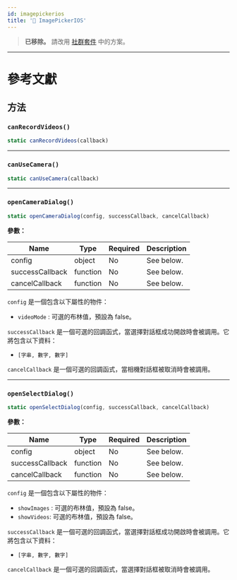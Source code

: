 ```yaml
---
id: imagepickerios
title: '🚧 ImagePickerIOS'
---
```


> **已移除。** 請改用 [社群套件](https://reactnative.directory/?search=image+picker) 中的方案。

---

# 參考文獻

## 方法

### `canRecordVideos()`

```jsx
static canRecordVideos(callback)
```

---

### `canUseCamera()`

```jsx
static canUseCamera(callback)
```

---

### `openCameraDialog()`

```jsx
static openCameraDialog(config, successCallback, cancelCallback)
```

**參數：**

| Name            | Type     | Required | Description |
| --------------- | -------- | -------- | ----------- |
| config          | object   | No       | See below.  |
| successCallback | function | No       | See below.  |
| cancelCallback  | function | No       | See below.  |

`config` 是一個包含以下屬性的物件：

- `videoMode` : 可選的布林值，預設為 false。

`successCallback` 是一個可選的回調函式，當選擇對話框成功開啟時會被調用。它將包含以下資料：

- `[字串, 數字, 數字]`

`cancelCallback` 是一個可選的回調函式，當相機對話框被取消時會被調用。

---

### `openSelectDialog()`

```jsx
static openSelectDialog(config, successCallback, cancelCallback)
```

**參數：**

| Name            | Type     | Required | Description |
| --------------- | -------- | -------- | ----------- |
| config          | object   | No       | See below.  |
| successCallback | function | No       | See below.  |
| cancelCallback  | function | No       | See below.  |

`config` 是一個包含以下屬性的物件：

- `showImages` : 可選的布林值，預設為 false。
- `showVideos`: 可選的布林值，預設為 false。

`successCallback` 是一個可選的回調函式，當選擇對話框成功開啟時會被調用。它將包含以下資料：

- `[字串, 數字, 數字]`

`cancelCallback` 是一個可選的回調函式，當選擇對話框被取消時會被調用。